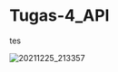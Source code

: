 # Tugas-4_API

tes

![20211225_213357](https://user-images.githubusercontent.com/94104064/147386741-08077baa-045f-4288-bccf-e0e060b44b09.gif)
